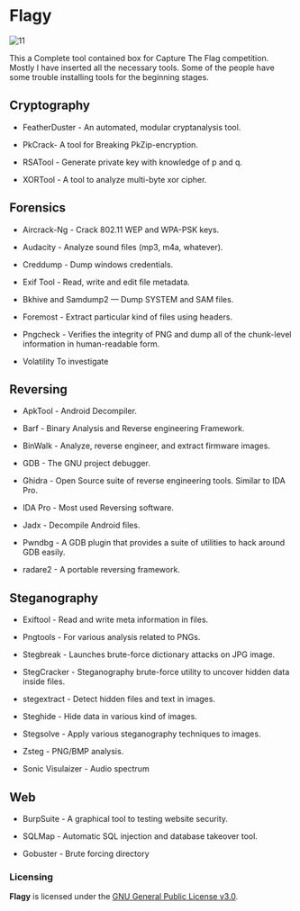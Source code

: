 # Flagy
![11](https://user-images.githubusercontent.com/66105746/131894350-9d57c238-559b-473f-af78-4067db9bd87d.png)

This a Complete tool contained box for Capture The Flag competition. Mostly I have inserted all the necessary tools. Some of the people have some trouble installing tools for the beginning stages.

## Cryptography

- FeatherDuster - An automated, modular cryptanalysis tool.

- PkCrack- A tool for Breaking PkZip-encryption.

- RSATool - Generate private key with knowledge of p and q.

- XORTool - A tool to analyze multi-byte xor cipher.
  

## Forensics

- Aircrack-Ng - Crack 802.11 WEP and WPA-PSK keys.
 
- Audacity - Analyze sound files (mp3, m4a, whatever).

- Creddump - Dump windows credentials.

- Exif Tool - Read, write and edit file metadata.

- Bkhive and Samdump2 — Dump SYSTEM and SAM files.

- Foremost - Extract particular kind of files using headers.
  
- Pngcheck - Verifies the integrity of PNG and dump all of the chunk-level information in human-readable form.

- Volatility To investigate 


## Reversing

- ApkTool - Android Decompiler.

- Barf - Binary Analysis and Reverse engineering Framework.

- BinWalk - Analyze, reverse engineer, and extract firmware images.

- GDB - The GNU project debugger.

- Ghidra - Open Source suite of reverse engineering tools.  Similar to IDA Pro.

- IDA Pro - Most used Reversing software.

- Jadx - Decompile Android files.

- Pwndbg - A GDB plugin that provides a suite of utilities to hack around GDB easily.

- radare2 - A portable reversing framework.

## Steganography

- Exiftool - Read and write meta information in files.

- Pngtools - For various analysis related to PNGs.
 
- Stegbreak - Launches brute-force dictionary attacks on JPG image.

- StegCracker - Steganography brute-force utility to uncover hidden data inside files.

- stegextract - Detect hidden files and text in images.

- Steghide - Hide data in various kind of images.

- Stegsolve - Apply various steganography techniques to images.

- Zsteg - PNG/BMP analysis.

- Sonic Visulaizer - Audio spectrum

## Web

- BurpSuite - A graphical tool to testing website security.

- SQLMap - Automatic SQL injection and database takeover tool.

- Gobuster - Brute forcing directory

### Licensing

**Flagy** is licensed under the [GNU General Public License v3.0](LICENSE).
